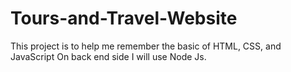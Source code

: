 # Tours-and-Travel-Website
This project is to help me remember the basic of HTML, CSS, and JavaScript On back end side I will use Node Js. 
